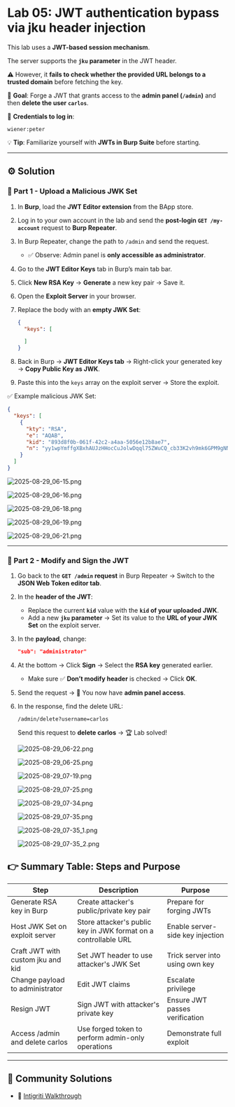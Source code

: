 # Lab 05: JWT authentication bypass via jku header injection

This lab uses a **JWT-based session mechanism**.

The server supports the **`jku` parameter** in the JWT header.

⚠️ However, it **fails to check whether the provided URL belongs to a trusted domain** before fetching the key.

🎯 **Goal**: Forge a JWT that grants access to the **admin panel (`/admin`)** and then **delete the user `carlos`**.

👤 **Credentials to log in**:

```
wiener:peter
```

💡 **Tip**: Familiarize yourself with **JWTs in Burp Suite** before starting.

---

## ⚙️ Solution

### 🔹 Part 1 - Upload a Malicious JWK Set

1. In **Burp**, load the **JWT Editor extension** from the BApp store.
2. Log in to your own account in the lab and send the **post-login `GET /my-account`** request to **Burp Repeater**.
3. In Burp Repeater, change the path to `/admin` and send the request.
    - ✅ Observe: Admin panel is **only accessible as administrator**.
4. Go to the **JWT Editor Keys** tab in Burp’s main tab bar.
5. Click **New RSA Key** → **Generate** a new key pair → Save it.
6. Open the **Exploit Server** in your browser.
7. Replace the body with an **empty JWK Set**:
    
    ```json
    {
      "keys": [
    
      ]
    }
    ```
    
8. Back in Burp → **JWT Editor Keys tab** → Right-click your generated key → **Copy Public Key as JWK**.
9. Paste this into the `keys` array on the exploit server → Store the exploit.

✅ Example malicious JWK Set:

```json
{
  "keys": [
    {
      "kty": "RSA",
      "e": "AQAB",
      "kid": "893d8f0b-061f-42c2-a4aa-5056e12b8ae7",
      "n": "yy1wpYmffgXBxhAUJzHHocCuJolwDqql75ZWuCQ_cb33K2vh9mk6GPM9gNN4Y_qTVX67WhsN3JvaFYw"
    }
  ]
}
```

![2025-08-29_06-15.png](LabImg/2025-08-29_06-15.png)

![2025-08-29_06-16.png](LabImg/2025-08-29_06-16.png)

![2025-08-29_06-18.png](LabImg/2025-08-29_06-18.png)

![2025-08-29_06-19.png](LabImg/2025-08-29_06-19.png)

![2025-08-29_06-21.png](LabImg/2025-08-29_06-21.png)

---

### 🔹 Part 2 - Modify and Sign the JWT

1. Go back to the **`GET /admin` request** in Burp Repeater → Switch to the **JSON Web Token editor tab**.
2. In the **header of the JWT**:
    - Replace the current **`kid`** value with the **`kid` of your uploaded JWK**.
    - Add a new **`jku` parameter** → Set its value to the **URL of your JWK Set** on the exploit server.
3. In the **payload**, change:
    
    ```json
    "sub": "administrator"
    ```
    
4. At the bottom → Click **Sign** → Select the **RSA key** generated earlier.
    - Make sure ✅ **Don’t modify header** is checked → Click **OK**.
5. Send the request → 🎉 You now have **admin panel access**.
6. In the response, find the delete URL:
    
    ```
    /admin/delete?username=carlos
    ```
    
    Send this request to **delete carlos** → 🏆 Lab solved!
    
    ![2025-08-29_06-22.png](LabImg/2025-08-29_06-22.png)
    
    ![2025-08-29_06-25.png](LabImg/2025-08-29_06-25.png)
    
    ![2025-08-29_07-19.png](LabImg/2025-08-29_07-19.png)
    
    ![2025-08-29_07-25.png](LabImg/2025-08-29_07-25.png)
    
    ![2025-08-29_07-34.png](LabImg/2025-08-29_07-34.png)
    
    ![2025-08-29_07-35.png](LabImg/2025-08-29_07-35.png)
    
    ![2025-08-29_07-35_1.png](LabImg/2025-08-29_07-35_1.png)
    
    ![2025-08-29_07-35_2.png](LabImg/2025-08-29_07-35_2.png)
    

## **👉 Summary Table: Steps and Purpose**

| **Step** | **Description** | **Purpose** |
| --- | --- | --- |
| Generate RSA key in Burp | Create attacker's public/private key pair | Prepare for forging JWTs |
| Host JWK Set on exploit server | Store attacker's public key in JWK format on a controllable URL | Enable server-side key injection |
| Craft JWT with custom jku and kid | Set JWT header to use attacker's JWK Set | Trick server into using own key |
| Change payload to administrator | Edit JWT claims | Escalate privilege |
| Resign JWT | Sign JWT with attacker's private key | Ensure JWT passes verification |
| Access /admin and delete carlos | Use forged token to perform admin-only operations | Demonstrate full exploit |

---

## 🎥 Community Solutions

- 🔗 [Intigriti Walkthrough](https://youtu.be/hMRdMmll8Bk)